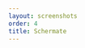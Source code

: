 ```yaml
---
layout: screenshots
order: 4
title: Schermate
---
```

  <a href="/resources/gtransmemory/archive/latest/italian/main.png"
    data-caption="Finestra principale"></a>
  <a href="/resources/gtransmemory/archive/latest/italian/options.png"
    data-caption="Finestra principale con opzioni"></a>
  <a href="/resources/gtransmemory/archive/latest/italian/selection.png"
    data-caption="Finestra principale con selezione"></a>
  <a href="/resources/gtransmemory/archive/latest/italian/filter.png"
    data-caption="Filtra risultati"></a>
  <a href="/resources/gtransmemory/archive/latest/italian/filter-source.png"
    data-caption="Filtra risultati per origine"></a>
  <a href="/resources/gtransmemory/archive/latest/italian/memories.png"
    data-caption="Elenco delle memorie"></a>
  <a href="/resources/gtransmemory/archive/latest/italian/memory-detail.png"
    data-caption="Dettaglio della memoria"></a>
  <a href="/resources/gtransmemory/archive/latest/italian/detail.png"
    data-caption="Dettaglio del messaggio"></a>
  <a href="/resources/gtransmemory/archive/latest/italian/import-file.png"
    data-caption="Importazione dei messaggi da file"></a>
  <a href="/resources/gtransmemory/archive/latest/italian/import-folder.png"
    data-caption="Importazione dei messaggi da cartella"></a>
  <a href="/resources/gtransmemory/archive/latest/italian/shortcuts.png"
    data-caption="Finestra scorciatoie"></a>
  <a href="/resources/gtransmemory/archive/latest/italian/about.png"
    data-caption="Finestra informazioni"></a>
